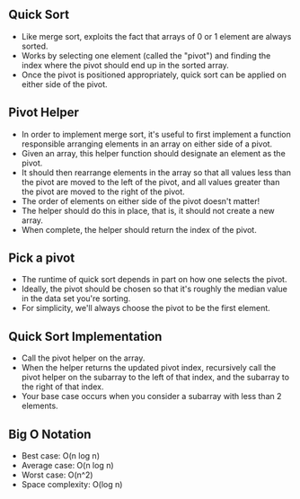 ## Quick Sort

- Like merge sort, exploits the fact that arrays of 0 or 1 element are always sorted.
- Works by selecting one element (called the "pivot") and finding the index where the pivot should end up in the sorted
  array.
- Once the pivot is positioned appropriately, quick sort can be applied on either side of the pivot.

## Pivot Helper

- In order to implement merge sort, it's useful to first implement a function responsible arranging elements in an array
  on either side of a pivot.
- Given an array, this helper function should designate an element as the pivot.
- It should then rearrange elements in the array so that all values less than the pivot are moved to the left of the
  pivot, and all values greater than the pivot are moved to the right of the pivot.
- The order of elements on either side of the pivot doesn't matter!
- The helper should do this in place, that is, it should not create a new array.
- When complete, the helper should return the index of the pivot.

## Pick a pivot

- The runtime of quick sort depends in part on how one selects the pivot.
- Ideally, the pivot should be chosen so that it's roughly the median value in the data set you're sorting.
- For simplicity, we'll always choose the pivot to be the first element.

## Quick Sort Implementation

- Call the pivot helper on the array.
- When the helper returns the updated pivot index, recursively call the pivot helper on the subarray to the left of that
  index, and the subarray to the right of that index.
- Your base case occurs when you consider a subarray with less than 2 elements.

## Big O Notation

- Best case: O(n log n)
- Average case: O(n log n)
- Worst case: O(n^2)
- Space complexity: O(log n)
